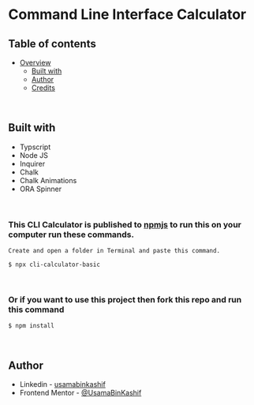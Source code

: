 # Command Line Interface Calculator

## Table of contents

- [Overview](#overview)
  - [Built with](#built-with)
  - [Author](#author)
  - [Credits](#credits)
  

<br>

## Built with
- Typscript 
- Node JS 
- Inquirer 
- Chalk
- Chalk Animations
- ORA Spinner 

<br>

### This CLI Calculator is published to [npmjs](https://www.npmjs.com/package/cli-calculator-basic) to run this on your computer run these commands.
```npm
Create and open a folder in Terminal and paste this command.

$ npx cli-calculator-basic 

```
<br>



### Or if you want to use this project then fork this repo and run this command
```npm
$ npm install 
```
<br>


## Author

- Linkedin - [usamabinkashif](https://www.linkedin.com/in/usamabinkashif/)
- Frontend Mentor - [@UsamaBinKashif](https://www.frontendmentor.io/profile/UsamaBinKashif)

